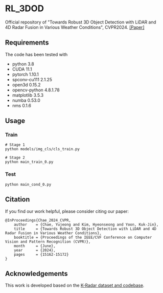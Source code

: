 # RL_3DOD

Official repository of "Towards Robust 3D Object Detection with LiDAR and 4D Radar Fusion in Various Weather Conditions", CVPR2024. [[Paper]](https://openaccess.thecvf.com/content/CVPR2024/papers/Chae_Towards_Robust_3D_Object_Detection_with_LiDAR_and_4D_Radar_CVPR_2024_paper.pdf)

## Requirements
The code has been tested with
- python 3.8
- CUDA 11.1
- pytorch 1.10.1 
- spconv-cu111 2.1.25
- open3d 0.15.2
- opencv-python 4.8.1.78
- matplotlib 3.5.3
- numba 0.53.0
- nms 0.1.6

## Usage

### Train
```
# Stage 1
python models/img_cls/cls_train.py

# Stage 2
python main_train_0.py
```

### Test
```
python main_cond_0.py
```

## Citation

If you find our work helpful, please consider citing our paper:
```
@InProceedings{Chae_2024_CVPR,
    author    = {Chae, Yujeong and Kim, Hyeonseong and Yoon, Kuk-Jin},
    title     = {Towards Robust 3D Object Detection with LiDAR and 4D Radar Fusion in Various Weather Conditions},
    booktitle = {Proceedings of the IEEE/CVF Conference on Computer Vision and Pattern Recognition (CVPR)},
    month     = {June},
    year      = {2024},
    pages     = {15162-15172}
}
```

## Acknowledgements

This work is developed based on the [K-Radar dataset and codebase](https://github.com/kaist-avelab/K-Radar).
